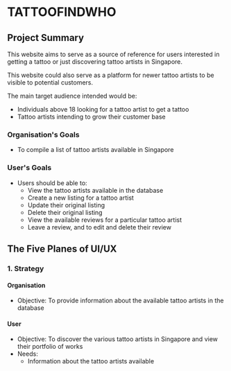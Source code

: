 # TATTOOFINDWHO

## Project Summary
This website aims to serve as a source of reference for users interested in getting a tattoo or just discovering tattoo artists in Singapore.

This website could also serve as a platform for newer tattoo artists to be visible to potential customers.

The main target audience intended would be:
* Individuals above 18 looking for a tattoo artist to get a tattoo
* Tattoo artists intending to grow their customer base

### <b>Organisation's Goals</b>
* To compile a list of tattoo artists available in Singapore

### <b>User's Goals</b>
* Users should be able to:
    * View the tattoo artists available in the database
    * Create a new listing for a tattoo artist
    * Update their original listing
    * Delete their original listing
    * View the available reviews for a particular tattoo artist
    * Leave a review, and to edit and delete their review

## The Five Planes of UI/UX
### <b>1. Strategy</b>
#### Organisation
* Objective: To provide information about the available tattoo artists in the database

#### User 
* Objective: To discover the various tattoo artists in Singapore and view their portfolio of works
* Needs:
    * Information about the tattoo artists available
